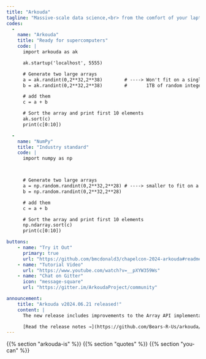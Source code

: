 ```yaml
---
title: "Arkouda"
tagline: "Massive-scale data science,<br> from the comfort of your laptop"
codes:
  -
    name: "Arkouda"
    title: "Ready for supercomputers"
    code: |
      import arkouda as ak

      ak.startup('localhost', 5555)

      # Generate two large arrays
      a = ak.randint(0,2**32,2**38)        # ----> Won't fit on a single machine!
      b = ak.randint(0,2**32,2**38)        #       1TB of random integers.

      # add them
      c = a + b

      # Sort the array and print first 10 elements
      ak.sort(c)
      print(c[0:10])

  -
    name: "NumPy"
    title: "Industry standard"
    code: |
      import numpy as np



      # Generate two large arrays
      a = np.random.randint(0,2**32,2**28) # ----> smaller to fit on a single machine
      b = np.random.randint(0,2**32,2**28)

      # add them
      c = a + b

      # Sort the array and print first 10 elements
      np.ndarray.sort(c)
      print(c[0:10])

buttons:
    - name: "Try it Out"
      primary: true
      url: "https://github.com/bmcdonald3/chapelcon-2024-arkouda#readme"
    - name: "Tutorial Video"
      url: "https://www.youtube.com/watch?v=__pXYW359Ws"
    - name: "Chat on Gitter"
      icon: "message-square"
      url: "https://gitter.im/ArkoudaProject/community"

announcement:
    title: "Arkouda v2024.06.21 released!"
    content: |
      The new release includes improvements to the Array API implementation, which enables Arkouda arrays to provide distributed arrays for use in tools like XArray.

      [Read the release notes →](https://github.com/Bears-R-Us/arkouda/releases)
---
```


{{% section "arkouda-is" %}}
{{% section "quotes" %}}
{{% section "you-can" %}}
